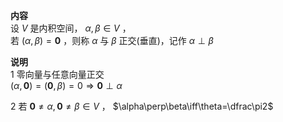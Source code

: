**内容**  
设 $V$ 是内积空间， $\alpha,\beta\in V$ ，  
若 $(\alpha,\beta)=\mathbf0$ ，则称 $\alpha$ 与 $\beta$ 正交(垂直)，记作 $\alpha\perp\beta$   
  
**说明**  
1 零向量与任意向量正交  
 $(\alpha,\mathbf0)=(\mathbf0,\beta)=0\Rightarrow\mathbf0\perp\alpha$   
  
2 若 $\mathbf0\neq\alpha,\mathbf0\neq\beta\in V$ ， $\alpha\perp\beta\iff\theta=\dfrac\pi2$   
